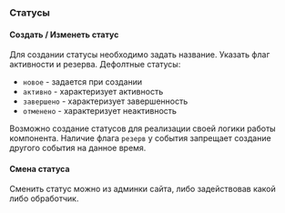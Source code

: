 ### Статусы

#### Создать / Изменеть статус

Для создании статусы необходимо задать название. Указать флаг активности и резерва.
Дефолтные статусы:

 * `новое` - задается при создании
 * `активно` - характеризует активность
 * `завершено` - характеризует завершенность
 * `отменено` - характеризует неактивность

Возможно создание статусов для реализации своей логики работы компонента.
Наличие флага `резерв` у события запрещает создание другого события на данное время.

#### Смена статуса

Сменить статус можно из админки сайта, либо задействовав какой либо обработчик.


[4]: /ru/01_Компоненты/46_UserEvents/01_Интерфейс/04_События.md
[8]: /ru/01_Компоненты/46_UserEvents/01_Интерфейс/08_Статусы.md
[9]: /ru/01_Компоненты/46_UserEvents/01_Интерфейс/09_Оповещения.md